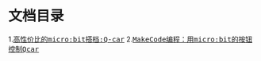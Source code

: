 # 文档目录
1.<kbd>[高性价比的micro:bit搭档:Q-car](https://github.com/Wind-stormger/Q-car_docs/blob/main/DOCS/The%20most%20cost-effective%20microbit%20partner%2C%20Q-car.md)</kbd>
2.<kbd>[MakeCode编程：用micro:bit的按钮控制Qcar](https://github.com/Wind-stormger/Q-car_docs/blob/main/DOCS/MakeCode%20programming%2C%20controlling%20Qcar%20with%20microbit%20button.md)</kbd>
